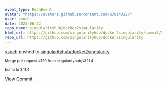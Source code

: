 ```yaml
---
event_type: PushEvent
avatar: "https://avatars.githubusercontent.com/u/814322?"
user: vsoch
date: 2023-06-22
repo_name: singularityhub/docker2singularity
html_url: https://github.com/singularityhub/docker2singularity/commit/25d7468410eed2000e89492ef86c8b192b550e75
repo_url: https://github.com/singularityhub/docker2singularity
---
```


<a href='https://github.com/vsoch' target='_blank'>vsoch</a> pushed to <a href='https://github.com/singularityhub/docker2singularity' target='_blank'>singularityhub/docker2singularity</a>

<small>Merge pull request #129 from singularityhub/v3.11.4

bump to 3.11.4</small>

<a href='https://github.com/singularityhub/docker2singularity/commit/25d7468410eed2000e89492ef86c8b192b550e75' target='_blank'>View Commit</a>